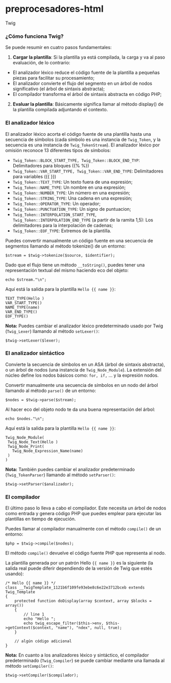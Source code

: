 # preprocesadores-html
Twig















































### ¿Cómo funciona Twig?

Se puede resumir en cuatro pasos fundamentales:

1. **Cargar la plantilla**: Si la plantilla ya está compilada, la carga y va al paso evaluación, de lo contrario:
  * El analizador léxico reduce el código fuente de la plantilla a pequeñas piezas para facilitar su procesamiento;
  * El analizador convierte el flujo del segmento en un árbol de nodos significativo (el árbol de sintaxis        abstracta);
  * El compilador transforma el árbol de sintaxis abstracta en código PHP;
2. **Evaluar la plantilla**: Básicamente significa llamar al método display() de la plantilla compilada adjuntando el contexto.

### El analizador léxico

El analizador léxico acorta el código fuente de una plantilla hasta una secuencia de símbolos (cada símbolo es una instancia de `Twig_Token`, y la secuencia es una instancia de `Twig_TokenStream`). El analizador léxico por omisión reconoce 13 diferentes tipos de símbolos:

* `Twig_Token::BLOCK_START_TYPE, Twig_Token::BLOCK_END_TYP`: Delimitadores para bloques ({% %})
* `Twig_Token::VAR_START_TYPE, Twig_Token::VAR_END_TYPE`: Delimitadores para variables ({{ }})
* `Twig_Token::TEXT_TYPE`: Un texto fuera de una expresión;
* `Twig_Token::NAME_TYPE`: Un nombre en una expresión;
* `Twig_Token::NUMBER_TYPE`: Un número en una expresión;
* `Twig_Token::STRING_TYPE`: Una cadena en una expresión;
* `Twig_Token::OPERATOR_TYPE`: Un operador;
* `Twig_Token::PUNCTUATION_TYPE`: Un signo de puntuacion;
* `Twig_Token::INTERPOLATION_START_TYPE`, `Twig_Token::INTERPOLATION_END_TYPE` (a partir de la ramita 1,5):
  Los delimitadores para la interpolación de cadenas;
* `Twig_Token::EOF_TYPE`: Extremos de la plantilla.

Puedes convertir manualmente un código fuente en una secuencia de segmentos llamando al método tokenize() de un entorno:
```
$stream = $twig->tokenize($source, $identifier);
```
Dado que el flujo tiene un método `__toString()`, puedes tener una representación textual del mismo haciendo eco del objeto:
```
echo $stream."\n";
```
Aquí está la salida para la plantilla `Hello {{ name }}`:
```
TEXT_TYPE(Hello )
VAR_START_TYPE()
NAME_TYPE(name)
VAR_END_TYPE()
EOF_TYPE()
```
**Nota:**
Puedes cambiar el analizador léxico predeterminado usado por Twig (`Twig_Lexer`) llamando al método `setLexer()`:
```
$twig->setLexer($lexer);
```

### El analizador sintáctico

Convierte la secuencia de símbolos en un ASA (árbol de sintaxis abstracta), o un árbol de nodos (una instancia de `Twig_Node_Module`). La extensión del núcleo define los nodos básicos como: `for, if,` ... y la expresión nodos.

 Convertir manualmente una secuencia de símbolos en un nodo del árbol llamando al método `parse()` de un entorno:
 ```
 $nodes = $twig->parse($stream);
 ```
 Al hacer eco del objeto nodo te da una buena representación del árbol:
 ```
 echo $nodes."\n";
 ```
 Aquí está la salida para la plantilla `Hello {{ name }}`:
 ```
 Twig_Node_Module(
  Twig_Node_Text(Hello )
  Twig_Node_Print(
    Twig_Node_Expression_Name(name)
  )
)
```
**Nota:**
También puedes cambiar el analizador predeterminado (`Twig_TokenParser`) llamando al método `setParser()`:
```
$twig->setParser($analizador);
```

### El compilador

El último paso lo lleva a cabo el compilador. Este necesita un árbol de nodos como entrada y genera código PHP que puedes emplear para ejecutar las plantillas en tiempo de ejecución.

Puedes llamar al compilador manualmente con el método `compile()` de un entorno:
```
$php = $twig->compile($nodes);
```
El método `compile()` devuelve el código fuente PHP que representa al nodo.

La plantilla generada por un patrón Hello `{{ name }}` es la siguiente (la salida real puede diferir dependiendo de la versión de Twig que estés usando):
```
/* Hello {{ name }} */
class __TwigTemplate_1121b6f109fe93ebe8c6e22e3712bceb extends Twig_Template
{
    protected function doDisplay(array $context, array $blocks = array())
    {
        // line 1
        echo "Hello ";
        echo twig_escape_filter($this->env, $this->getContext($context, "name"), "ndex", null, true);
    }

    // algún código adicional
}
```
**Nota:**
En cuanto a los analizadores léxico y sintáctico, el compilador predeterminado (`Twig_Compiler`) se puede cambiar mediante una llamada al método `setCompiler()`:
```
$twig->setCompiler($compilador);
```

